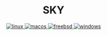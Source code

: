 <div style="text-align: center;">
    <h1>SKY</h1>
    <a href="https://github.com/beliefsky/sky/actions?query=workflow%3ALinux">
      <img src="https://img.shields.io/github/actions/workflow/status/beliefsky/sky/linux.yml?branch=develop&style=flat-square&logo=linux" alt="linux" />
    </a>
    <a href="https://github.com/beliefsky/sky/actions?query=workflow%3AmacOS">
      <img src="https://img.shields.io/github/actions/workflow/status/beliefsky/sky/macos.yml?branch=develop&style=flat-square&logo=apple" alt="macos" />
    </a>
    <a href="https://github.com/beliefsky/sky/actions?query=workflow%3AAndroid">
      <img src="https://img.shields.io/github/actions/workflow/status/beliefsky/sky/freebsd.yml?branch=develop&style=flat-square&logo=freebsd" alt="freebsd" />
    </a>
    <a href="https://github.com/beliefsky/sky/actions?query=workflow%3AWindows">
      <img src="https://img.shields.io/github/actions/workflow/status/beliefsky/sky/windows.yml?branch=develop&style=flat-square&logo=windows" alt="windows" />
    </a>
</div>